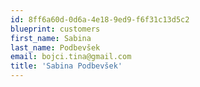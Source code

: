 ```yaml
---
id: 8ff6a60d-0d6a-4e18-9ed9-f6f31c13d5c2
blueprint: customers
first_name: Sabina
last_name: Podbevšek
email: bojci.tina@gmail.com
title: 'Sabina Podbevšek'
---
```

